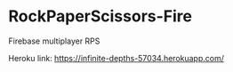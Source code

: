 # RockPaperScissors-Fire
Firebase multiplayer RPS

Heroku link: https://infinite-depths-57034.herokuapp.com/
